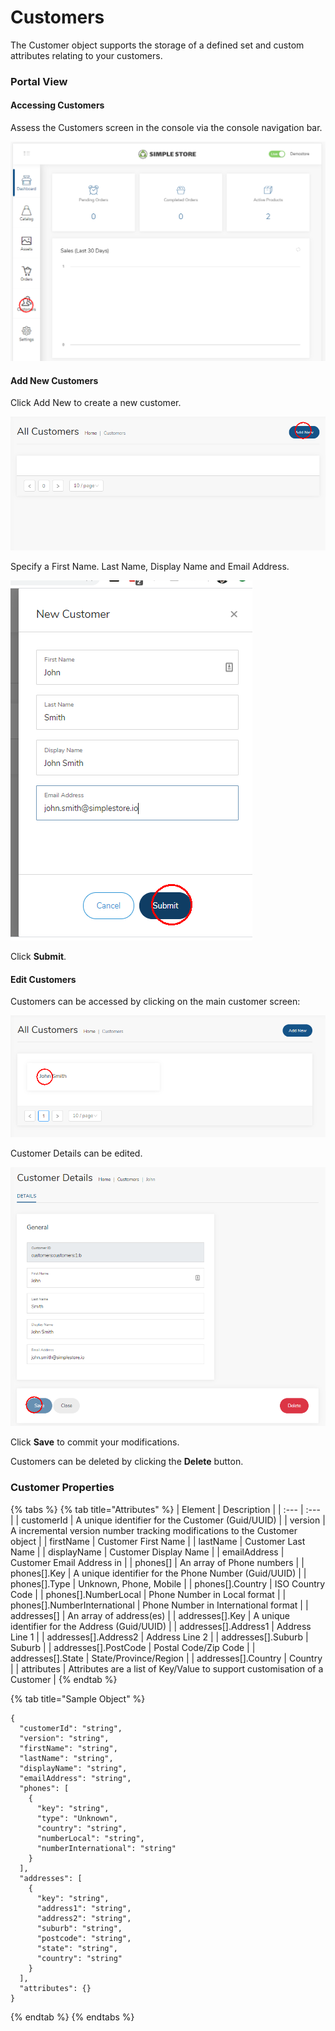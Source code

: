 # Customers

The Customer object supports the storage of a defined set and custom attributes relating to your customers.

### Portal View

#### Accessing Customers 

Assess the Customers screen in the console via the console navigation bar.

![](../.gitbook/assets/image%20%2836%29.png)

#### Add New Customers

Click Add New to create a new customer.

![](../.gitbook/assets/image%20%2853%29.png)

Specify a First Name. Last Name, Display Name and Email Address.

![](../.gitbook/assets/image%20%2828%29.png)

Click **Submit**.

#### Edit Customers

Customers can be accessed by clicking on the main customer screen:

![](../.gitbook/assets/image%20%2832%29.png)

Customer Details can be edited.

![](../.gitbook/assets/image%20%288%29.png)

Click **Save** to commit your modifications.

Customers can be deleted by clicking the **Delete** button.

### Customer Properties

{% tabs %}
{% tab title="Attributes" %}
| Element | Description |
| :--- | :--- |
| customerId | A unique identifier for the Customer \(Guid/UUID\) |
| version | A incremental version number tracking modifications to the Customer object |
| firstName | Customer First Name |
| lastName | Customer Last Name |
| displayName | Customer Display Name |
| emailAddress | Customer Email Address in  |
| phones\[\] | An array of Phone numbers |
| phones\[\].Key | A unique identifier for the Phone Number \(Guid/UUID\) |
| phones\[\].Type | Unknown, Phone, Mobile |
| phones\[\].Country | ISO Country Code |
| phones\[\].NumberLocal | Phone Number in Local format |
| phones\[\].NumberInternational | Phone Number in International format |
| addresses\[\] | An array of address\(es\) |
| addresses\[\].Key | A unique identifier for the Address \(Guid/UUID\) |
| addresses\[\].Address1 | Address Line 1 |
| addresses\[\].Address2 | Address Line 2 |
| addresses\[\].Suburb | Suburb |
| addresses\[\].PostCode | Postal Code/Zip Code |
| addresses\[\].State | State/Province/Region |
| addresses\[\].Country | Country |
| attributes | Attributes are a list of Key/Value to support customisation of a Customer |
{% endtab %}

{% tab title="Sample Object" %}
```text
{
  "customerId": "string",
  "version": "string",
  "firstName": "string",
  "lastName": "string",
  "displayName": "string",
  "emailAddress": "string",
  "phones": [
    {
      "key": "string",
      "type": "Unknown",
      "country": "string",
      "numberLocal": "string",
      "numberInternational": "string"
    }
  ],
  "addresses": [
    {
      "key": "string",
      "address1": "string",
      "address2": "string",
      "suburb": "string",
      "postcode": "string",
      "state": "string",
      "country": "string"
    }
  ],
  "attributes": {}
}
```
{% endtab %}
{% endtabs %}

